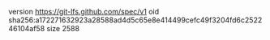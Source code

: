 version https://git-lfs.github.com/spec/v1
oid sha256:a172271632923a28588ad4d5c65e8e414499cefc49f3204fd6c252246104af58
size 2588
